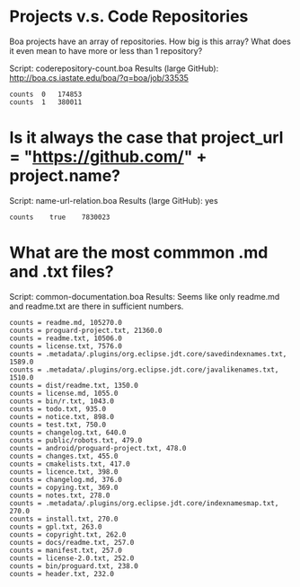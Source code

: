 # Projects v.s. Code Repositories

Boa projects have an array of repositories. How big is this array? What does it
even mean to have more or less than 1 repository?

Script: coderepository-count.boa
Results (large GitHub): http://boa.cs.iastate.edu/boa/?q=boa/job/33535

```
counts  0   174853
counts  1   380011
```

# Is it always the case that project_url = "https://github.com/" + project.name?

Script: name-url-relation.boa
Results (large GitHub): yes

```
counts    true    7830023
```

# What are the most commmon .md and .txt files?

Script: common-documentation.boa
Results: Seems like only readme.md and readme.txt are there in sufficient numbers.

```
counts = readme.md, 105270.0
counts = proguard-project.txt, 21360.0
counts = readme.txt, 10506.0
counts = license.txt, 7576.0
counts = .metadata/.plugins/org.eclipse.jdt.core/savedindexnames.txt, 1589.0
counts = .metadata/.plugins/org.eclipse.jdt.core/javalikenames.txt, 1510.0
counts = dist/readme.txt, 1350.0
counts = license.md, 1055.0
counts = bin/r.txt, 1043.0
counts = todo.txt, 935.0
counts = notice.txt, 898.0
counts = test.txt, 750.0
counts = changelog.txt, 640.0
counts = public/robots.txt, 479.0
counts = android/proguard-project.txt, 478.0
counts = changes.txt, 455.0
counts = cmakelists.txt, 417.0
counts = licence.txt, 398.0
counts = changelog.md, 376.0
counts = copying.txt, 369.0
counts = notes.txt, 278.0
counts = .metadata/.plugins/org.eclipse.jdt.core/indexnamesmap.txt, 270.0
counts = install.txt, 270.0
counts = gpl.txt, 263.0
counts = copyright.txt, 262.0
counts = docs/readme.txt, 257.0
counts = manifest.txt, 257.0
counts = license-2.0.txt, 252.0
counts = bin/proguard.txt, 238.0
counts = header.txt, 232.0
```
